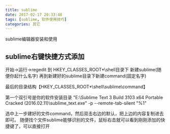 ```yaml
---
title: sublime
date: 2017-02-17 20:33:48
tags: [sublime, 软件使用技巧]
categories: 其它
---
```


sublime编辑器安装和使用
<!-- more -->

## sublime右键快捷方式添加
开始->运行->regedit
到 HKEY_CLASSES_ROOT\*\shell目录下
新建sublime(随便你起什么名字)
再到新建好的sublime目录下新建command(固定名字)

最后的目录结构【HKEY_CLASSES_ROOT\*\shell\sublime\command】

第一个双引号是你的软件安装目录
"E:\Sublime Text 3  Build 3103 x64 Portable Cracked (2016.02.11)\sublime_text.exe" -p --remote-tab-silent "%1"

选中上一步建好的文件command，然后双击右边的默认，把上边的内容复制进去即可。
随便找个文件sublime能够识别的文件，鼠标右击就可以看到刚刚添加的快捷键了，可以直接打开